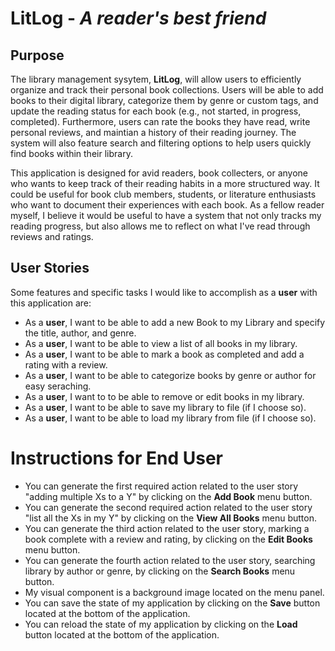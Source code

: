 # LitLog - *A reader's best friend*

## Purpose
The library management sysytem, **LitLog**, will allow users to efficiently organize and track their personal book collections. Users will be able to add books to their digital library, categorize them by genre or custom tags, and update the reading status for each book (e.g., not started, in progress, completed). Furthermore, users can rate the books they have read, write personal reviews, and maintian a history of their reading journey. The system will also feature search and filtering options to help users quickly find books within their library.

This application is designed for avid readers, book collecters, or anyone who wants to keep track of their reading habits in a more structured way. It could be useful for book club members, students, or literature enthusiasts who want to document their experiences with each book. As a fellow reader myself, I believe it would be useful to have a system that not only tracks my reading progress, but also allows me to reflect on what I've read through reviews and ratings.

## User Stories
Some features and specific tasks I would like to accomplish as a **user** with this application are:
- As a **user**, I want to be able to add a new Book to my Library and specify the title, author, and genre.
- As a **user**, I want to be able to view a list of all books in my library.
- As a **user**, I want to be able to mark a book as completed and add a rating with a review.
- As a **user**, I want to be able to categorize books by genre or author for easy seraching.
- As a **user**, I want to to be able to remove or edit books in my library.
- As a **user**, I want to be able to save my library to file (if I choose so).
- As a **user**, I want to be able to load my library from file (if I choose so).

# Instructions for End User

- You can generate the first required action related to the user story "adding multiple Xs to a Y" by clicking on the **Add Book** menu button.
- You can generate the second required action related to the user story "list all the Xs in my Y" by clicking on the **View All Books** menu button.
- You can generate the third action related to the user story, marking a book complete with a review and rating, by clicking on the **Edit Books** menu button.
- You can generate the fourth action related to the user story, searching library by author or genre, by clicking on the **Search Books** menu button.
- My visual component is a background image located on the menu panel.
- You can save the state of my application by clicking on the **Save** button located at the bottom of the application.
- You can reload the state of my application by clicking on the **Load** button located at the bottom of the application.
 